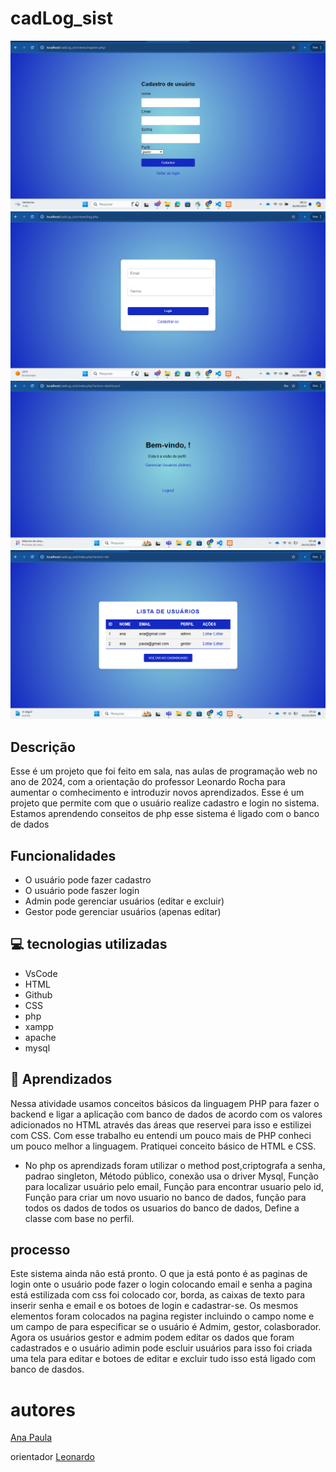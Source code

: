 # cadLog_sist
![img](img/telacad.png)
![img](img/telalog.png)
![img](img/telabemvindo.png)
![img](img/telalista.png)
## Descrição
 
 Esse é um projeto que foi feito em sala, nas aulas de programação web no ano de 2024, com a orientação do professor Leonardo Rocha para aumentar o comhecimento e introduzir novos aprendizados. Esse é um projeto que permite com que o usuário realize  cadastro e login no sistema. Estamos aprendendo conseitos de php esse sistema é ligado com o banco de dados
 
 
 
## Funcionalidades
 * O usuário pode fazer cadastro
 * O usuário pode faszer login
 *  Admin pode gerenciar usuários (editar e excluir)
 * Gestor pode gerenciar usuários (apenas editar)
 

 
## 💻 tecnologias utilizadas
 
* VsCode
 * HTML
 * Github
 * CSS
* php
* xampp
* apache
* mysql

## 📄 Aprendizados
Nessa atividade usamos conceitos básicos da linguagem PHP para fazer o backend e ligar a aplicação com banco de dados de acordo com os valores adicionados no HTML através das áreas que reservei para isso e estilizei com CSS.
  Com esse trabalho eu entendi um pouco mais de PHP conheci um pouco melhor a linguagem.
Pratiquei conceito básico de HTML e CSS.
* No php os aprendizads foram utilizar o method post,criptografa a senha, padrao singleton, Método público, conexão usa o driver Mysql, Função para localizar usuário pelo email, Função para encontrar usuario pelo id, Função para criar um novo usuario no banco de dados, função para todos os dados de todos os usuarios do banco de dados, Define a classe com base no perfil.
 ## processo
 Este sistema ainda não está pronto. O que ja está ponto é as paginas de login onte o usuário pode fazer o login colocando  email e senha a pagina está estilizada com css foi colocado cor, borda, as caixas de texto para inserir senha e email e os botoes de login e cadastrar-se. Os mesmos elementos foram colocados na pagina register incluindo o campo nome e um campo de para especificar se o usuário é Admim, gestor, colasborador. Agora os usuários gestor e admim podem editar os dados que foram cadastrados e o usuário adimin pode escluir usuários para isso foi criada uma tela para editar e botoes de editar e excluir tudo isso está ligado com banco de dasdos.


 
 
 
# autores
 
[Ana Paula](https://github.com/anapaulacd)
 
orientador [Leonardo](https://github.com/LeonardoRochaMarista)